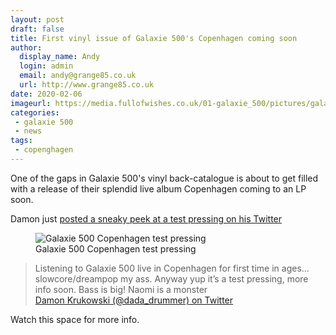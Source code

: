 ```yaml
---
layout: post
draft: false
title: First vinyl issue of Galaxie 500's Copenhagen coming soon
author:
  display_name: Andy
  login: admin
  email: andy@grange85.co.uk
  url: http://www.grange85.co.uk
date: 2020-02-06
imageurl: https://media.fullofwishes.co.uk/01-galaxie_500/pictures/galaxie-500-copenhagen-test-pressing-dk.jpg
categories:
 - galaxie 500
 - news
tags:
 - copenghagen
---
```

One of the gaps in Galaxie 500's vinyl back-catalogue is about to get filled with a release of their splendid live album Copenhagen coming to an LP soon.

Damon just [posted a sneaky peek at a test pressing on his Twitter](https://twitter.com/dada_drummer/status/1225534485237829632)

<figure class="caption aligncenter"><img src="https://media.fullofwishes.co.uk/01-galaxie_500/pictures/galaxie-500-copenhagen-test-pressing-dk.jpg" alt="Galaxie 500 Copenhagen test pressing" /><figcaption class="caption-text">Galaxie 500 Copenhagen test pressing</figcaption></figure>

<blockquote>Listening to Galaxie 500 live in Copenhagen for first time in ages... slowcore/dreampop my ass. Anyway yup it’s a test pressing, more info soon. Bass is big! Naomi is a monster
  <footer><a href="https://twitter.com/dada_drummer/status/1225534485237829632">Damon Krukowski (@dada_drummer) on Twitter</a></footer>
</blockquote>

Watch this space for more info.
